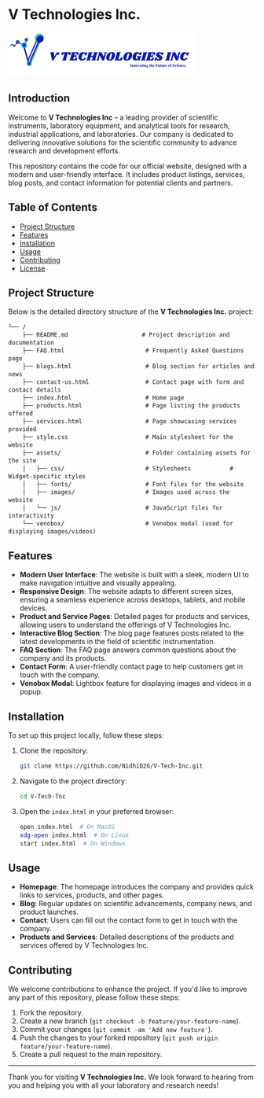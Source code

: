 # V Technologies Inc.

![Logo](./assets/images/logo.png) <!-- Replace with the actual logo path -->

## Introduction

Welcome to **V Technologies Inc** – a leading provider of scientific instruments, laboratory equipment, and analytical tools for research, industrial applications, and laboratories. Our company is dedicated to delivering innovative solutions for the scientific community to advance research and development efforts.

This repository contains the code for our official website, designed with a modern and user-friendly interface. It includes product listings, services, blog posts, and contact information for potential clients and partners.

## Table of Contents

- [Project Structure](#project-structure)
- [Features](#features)
- [Installation](#installation)
- [Usage](#usage)
- [Contributing](#contributing)
- [License](#license)

## Project Structure

Below is the detailed directory structure of the **V Technologies Inc.** project:

```plaintext
└── /
    ├── README.md                     # Project description and documentation
    ├── FAQ.html                       # Frequently Asked Questions page
    ├── blogs.html                     # Blog section for articles and news
    ├── contact-us.html                # Contact page with form and contact details
    ├── index.html                     # Home page
    ├── products.html                  # Page listing the products offered
    ├── services.html                  # Page showcasing services provided
    ├── style.css                      # Main stylesheet for the website
    ├── assets/                        # Folder containing assets for the site
    │   ├── css/                       # Stylesheets           # Widget-specific styles
    │   ├── fonts/                     # Font files for the website
    │   ├── images/                    # Images used across the website
    │   └── js/                        # JavaScript files for interactivity
    └── venobox/                       # Venobox modal (used for displaying images/videos)
```

## Features

- **Modern User Interface**: The website is built with a sleek, modern UI to make navigation intuitive and visually appealing.
- **Responsive Design**: The website adapts to different screen sizes, ensuring a seamless experience across desktops, tablets, and mobile devices.
- **Product and Service Pages**: Detailed pages for products and services, allowing users to understand the offerings of V Technologies Inc.
- **Interactive Blog Section**: The blog page features posts related to the latest developments in the field of scientific instrumentation.
- **FAQ Section**: The FAQ page answers common questions about the company and its products.
- **Contact Form**: A user-friendly contact page to help customers get in touch with the company.
- **Venobox Modal**: Lightbox feature for displaying images and videos in a popup.

## Installation

To set up this project locally, follow these steps:

1. Clone the repository:
    ```bash
    git clone https://github.com/NidhiD26/V-Tech-Inc.git
    ```

2. Navigate to the project directory:
    ```bash
    cd V-Tech-Tnc
    ```

3. Open the `index.html` in your preferred browser:
    ```bash
    open index.html  # On MacOS
    xdg-open index.html  # On Linux
    start index.html  # On Windows
    ```

## Usage

- **Homepage**: The homepage introduces the company and provides quick links to services, products, and other pages.
- **Blog**: Regular updates on scientific advancements, company news, and product launches.
- **Contact**: Users can fill out the contact form to get in touch with the company.
- **Products and Services**: Detailed descriptions of the products and services offered by V Technologies Inc.

## Contributing

We welcome contributions to enhance the project. If you'd like to improve any part of this repository, please follow these steps:

1. Fork the repository.
2. Create a new branch (`git checkout -b feature/your-feature-name`).
3. Commit your changes (`git commit -am 'Add new feature'`).
4. Push the changes to your forked repository (`git push origin feature/your-feature-name`).
5. Create a pull request to the main repository.

---

Thank you for visiting **V Technologies Inc.** We look forward to hearing from you and helping you with all your laboratory and research needs!